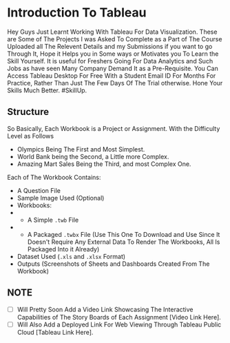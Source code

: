 # Introduction To Tableau
Hey Guys Just Learnt Working With Tableau For Data Visualization. These are Some of The Projects I was Asked To Complete as a Part of The Course Uploaded all The Relevent Details and my Submissions if you want to go Through It, Hope it Helps you in Some ways or Motivates you To Learn the Skill Yourself. It is useful for Freshers Going For Data Analytics and Such Jobs as  have seen Many Company Demand It as a Pre-Requisite. You Can Access Tableau Desktop For Free With a Student Email ID For Months For Practice, Rather Than Just The Few Days Of The Trial otherwise. Hone Your Skills Much Better. #SkillUp.

## Structure
So Basically, Each Workbook is a Project or Assignment. With the Difficulty Level as  Follows
- Olympics Being The First and Most Simplest.
- World Bank being the Second, a Little more Complex.
- Amazing Mart Sales Being the Third, and most Complex One.

Each of The Workbook Contains:
- A Question File
- Sample Image Used (Optional)
- Workbooks:
-  - A Simple `.twb` File
-  - A Packaged `.twbx` File (Use This One To Download and Use Since It Doesn't Require Any External Data To Render The Workbooks, All Is Packaged Into it Already)
- Dataset Used (`.xls` and `.xlsx` Format)
- Outputs  (Screenshots of Sheets and Dashboards Created From The Workbook)

## NOTE
- [ ] Will Pretty Soon Add a Video Link Showcasing The Interactive Capabilities of The Story Boards of Each Assignment [Video Link Here].
- [ ] Will Also Add a Deployed Link For Web Viewing Through Tableau Public Cloud [Tableau Link Here]. 
